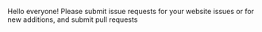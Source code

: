Hello everyone! Please submit issue requests for your website issues or for new additions, and submit pull requests 
